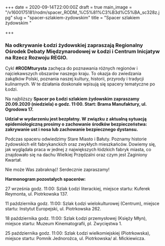 +++
date = 2020-09-14T22:00:00Z
draft = true
main_image = "/v1600175181/rodm/spacer_RODM_%C5%81%C3%B3d%C5%BA_sc328z.jpg"
slug = "spacer-szlakiem-zydowskim"
title = "Spacer szlakiem żydowskim "

+++
### **Na odkrywanie Łodzi żydowskiej zapraszają Regionalny Ośrodek Debaty Międzynarodowej w Łodzi i Centrum Inicjatyw na Rzecz Rozwoju REGIO.**

Cykl **#RODMturysta** zachęca do poznawania różnych regionów i najciekawszych obszarów naszego kraju. To okazja do zwiedzania zakątków Polski, poznania naszej kultury, historii, przyrody i tradycji kulinarnych. W te działania doskonale wpisują się spacery tematyczne po Łodzi.

Na najbliższy **Spacer po Łodzi szlakiem żydowskim zapraszamy 20.09.2020 (niedziela) o godz. 11:00. Start: Brama Manufaktury, ul. Ogrodowa 17.**

**Udział w wydarzeniu jest bezpłatny. W związku z aktualną sytuacją epidemiologiczną prosimy o zachowanie środków bezpieczeństwa: zakrywanie ust i nosa lub zachowanie bezpiecznego dystansu.**

Podczas spaceru odwiedzimy Stare Miasto i Bałuty. Poznamy historie żydowskich elit fabrykanckich oraz zwykłych mieszkańców. Dowiemy się, jak wyglądała praca w jednej z największych łódzkich fabryk miasta, co znajdowało się na dachu Wielkiej Przędzalni oraz czym jest Zaginiony Kwartał.

Nie może Was zabraknąć! Serdecznie zapraszamy!

**Harmonogram pozostałych spacerów:**

27 września godz. 11:00: Szlak Łodzi literackiej, miejsce startu: Kuferek Reymonta, ul. Piotrkowska 137.

11 października godz. 11:00: Szlak Łodzi wielokulturowej (Centrum), miejsce startu: Instytut Europejski, ul. Piotrkowska 262.

18 października godz. 11:00: Szlak Łodzi przemysłowej (Księży Młyn), miejsce startu: Muzeum Kinematografii, pl. Zwycięstwa 1.

25 października godz. 11:00: Szlak Łodzi wielkomiejskiej (Piotrkowska), miejsce startu: Pomnik Jednorożca, ul. Piotrkowska/ al. Mickiewicza.